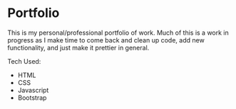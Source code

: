 # Portfolio
This is my personal/professional portfolio of work. Much of this is a work in progress as I make time to come back and clean up code, add new functionality, and just make it prettier in general.

Tech Used:

- HTML
- CSS
- Javascript
- Bootstrap
